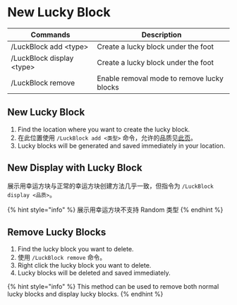 # New Lucky Block

| Commands                    | Description                                |
| --------------------------- | ------------------------------------------ |
| /LuckBlock add \<type>     | Create a lucky block under the foot        |
| /LuckBlock display \<type> | Create a lucky block under the foot        |
| /LuckBlock remove           | Enable removal mode to remove lucky blocks |

## New Lucky Block

1. Find the location where you want to create the lucky block.
2. 在此位置使用 `/LuckBlock add <类型>` 命令，允许的品质见[此页](../gong-neng/xing-yun-fang-kuai-pin-zhi.md)。
3. Lucky blocks will be generated and saved immediately in your location.

## New Display with Lucky Block

展示用幸运方块与正常的幸运方块创建方法几乎一致，但指令为 `/LuckBlock display <品质>`。

{% hint style="info" %}
展示用幸运方块不支持 Random 类型
{% endhint %}

## Remove Lucky Blocks

1. Find the lucky block you want to delete.
2. 使用 `/LuckBlock remove` 命令。
3. Right click the lucky block you want to delete.
4. Lucky blocks will be deleted and saved immediately.

{% hint style="info" %}
This method can be used to remove both normal lucky blocks and display lucky blocks.
{% endhint %}
